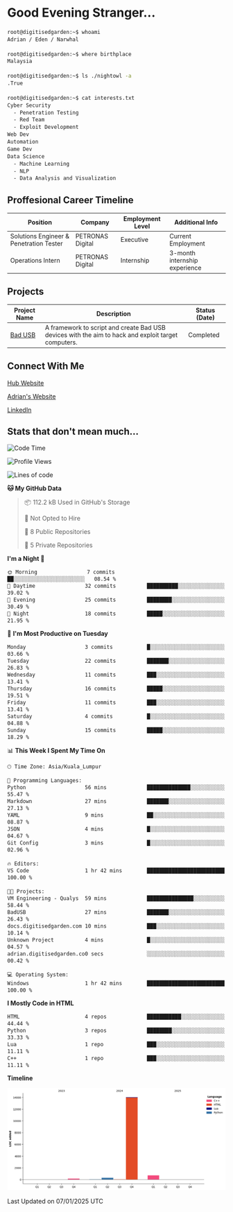 # Good Evening Stranger...

```bash
root@digitisedgarden:~$ whoami
Adrian / Eden / Narwhal

root@digitisedgarden:~$ where birthplace
Malaysia

root@digitisedgarden:~$ ls ./nightowl -a
.True

root@digitisedgarden:~$ cat interests.txt
Cyber Security
  - Penetration Testing
  - Red Team
  - Exploit Development
Web Dev
Automation
Game Dev
Data Science
  - Machine Learning
  - NLP
  - Data Analysis and Visualization
```

## Proffesional Career Timeline

|Position|Company|Employment Level|Additional Info|
|-------------|---------------------------------------------------------------|----|-----|
|Solutions Engineer & Penetration Tester | PETRONAS Digital |Executive| Current Employment |
|Operations Intern | PETRONAS Digital |Internship|3-month internship experience|

## Projects

| Project Name | Description | Status (Date) |
|--------------|-------------|---------------|
|[Bad USB](https://basusb,digitisedgarden.com)|A framework to script and create Bad USB devices with the aim to hack and exploit target computers.|Completed|

## Connect With Me

[Hub Website](https://digitisedgarden.com)

[Adrian's Website](https://adrian.digitisedgarden.com)

[LinkedIn](https://linkedin.com/in/amiradrian)

## Stats that don't mean much...

<!--START_SECTION:waka-->
![Code Time](http://img.shields.io/badge/Code%20Time-367%20hrs%2048%20mins-blue)

![Profile Views](http://img.shields.io/badge/Profile%20Views-0-blue)

![Lines of code](https://img.shields.io/badge/From%20Hello%20World%20I%27ve%20Written-15.2%20thousand%20lines%20of%20code-blue)

**🐱 My GitHub Data** 

> 📦 112.2 kB Used in GitHub's Storage 
 > 
> 🚫 Not Opted to Hire
 > 
> 📜 8 Public Repositories 
 > 
> 🔑 5 Private Repositories 
 > 
**I'm a Night 🦉** 

```text
🌞 Morning                7 commits           ██░░░░░░░░░░░░░░░░░░░░░░░   08.54 % 
🌆 Daytime                32 commits          ██████████░░░░░░░░░░░░░░░   39.02 % 
🌃 Evening                25 commits          ████████░░░░░░░░░░░░░░░░░   30.49 % 
🌙 Night                  18 commits          █████░░░░░░░░░░░░░░░░░░░░   21.95 % 
```
📅 **I'm Most Productive on Tuesday** 

```text
Monday                   3 commits           █░░░░░░░░░░░░░░░░░░░░░░░░   03.66 % 
Tuesday                  22 commits          ███████░░░░░░░░░░░░░░░░░░   26.83 % 
Wednesday                11 commits          ███░░░░░░░░░░░░░░░░░░░░░░   13.41 % 
Thursday                 16 commits          █████░░░░░░░░░░░░░░░░░░░░   19.51 % 
Friday                   11 commits          ███░░░░░░░░░░░░░░░░░░░░░░   13.41 % 
Saturday                 4 commits           █░░░░░░░░░░░░░░░░░░░░░░░░   04.88 % 
Sunday                   15 commits          █████░░░░░░░░░░░░░░░░░░░░   18.29 % 
```


📊 **This Week I Spent My Time On** 

```text
🕑︎ Time Zone: Asia/Kuala_Lumpur

💬 Programming Languages: 
Python                   56 mins             ██████████████░░░░░░░░░░░   55.47 % 
Markdown                 27 mins             ███████░░░░░░░░░░░░░░░░░░   27.13 % 
YAML                     9 mins              ██░░░░░░░░░░░░░░░░░░░░░░░   08.87 % 
JSON                     4 mins              █░░░░░░░░░░░░░░░░░░░░░░░░   04.67 % 
Git Config               3 mins              █░░░░░░░░░░░░░░░░░░░░░░░░   02.96 % 

🔥 Editors: 
VS Code                  1 hr 42 mins        █████████████████████████   100.00 % 

🐱‍💻 Projects: 
VM Engineering - Qualys  59 mins             ███████████████░░░░░░░░░░   58.44 % 
BadUSB                   27 mins             ███████░░░░░░░░░░░░░░░░░░   26.43 % 
docs.digitisedgarden.com 10 mins             ███░░░░░░░░░░░░░░░░░░░░░░   10.14 % 
Unknown Project          4 mins              █░░░░░░░░░░░░░░░░░░░░░░░░   04.57 % 
adrian.digitisedgarden.co0 secs              ░░░░░░░░░░░░░░░░░░░░░░░░░   00.42 % 

💻 Operating System: 
Windows                  1 hr 42 mins        █████████████████████████   100.00 % 
```

**I Mostly Code in HTML** 

```text
HTML                     4 repos             ███████████░░░░░░░░░░░░░░   44.44 % 
Python                   3 repos             ████████░░░░░░░░░░░░░░░░░   33.33 % 
Lua                      1 repo              ███░░░░░░░░░░░░░░░░░░░░░░   11.11 % 
C++                      1 repo              ███░░░░░░░░░░░░░░░░░░░░░░   11.11 % 
```



**Timeline**

![Lines of Code chart](https://raw.githubusercontent.com/0xnarwhal/0xnarwhal/main/assets/bar_graph.png)


 Last Updated on 07/01/2025 UTC
<!--END_SECTION:waka-->
